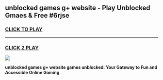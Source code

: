 
## unblocked games g+ website - Play Unblocked Gmaes & Free #6rjse
<h3>
<a href="https://news.freeplayer.one?title=unblocked_games_g+_website&ref=24F">CLICK TO PLAY</a></h3>
<hr>

<h3>
<a href="https://news.freeplayer.one?title=unblocked_games_g+_website&ref=24F">CLICK 2 PLAY</a>
  
</h3>

<a href="https://news.freeplayer.one?title=unblocked_games_g+_website&ref=24F/"><img src="https://clearcache.store/games.png"></a>


**unblocked games g+ website games unblocked: Your Gateway to Fun and Accessible Online Gaming**
